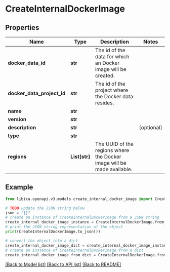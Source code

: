 # CreateInternalDockerImage


## Properties

Name | Type | Description | Notes
------------ | ------------- | ------------- | -------------
**docker_data_id** | **str** | The id of the data for which an Docker image will be created. | 
**docker_data_project_id** | **str** | The id of the project where the Docker data resides. | 
**name** | **str** |  | 
**version** | **str** |  | 
**description** | **str** |  | [optional] 
**type** | **str** |  | 
**regions** | **List[str]** | The UUID of the regions where the Docker image will be made available. | 

## Example

```python
from libica.openapi.v3.models.create_internal_docker_image import CreateInternalDockerImage

# TODO update the JSON string below
json = "{}"
# create an instance of CreateInternalDockerImage from a JSON string
create_internal_docker_image_instance = CreateInternalDockerImage.from_json(json)
# print the JSON string representation of the object
print(CreateInternalDockerImage.to_json())

# convert the object into a dict
create_internal_docker_image_dict = create_internal_docker_image_instance.to_dict()
# create an instance of CreateInternalDockerImage from a dict
create_internal_docker_image_from_dict = CreateInternalDockerImage.from_dict(create_internal_docker_image_dict)
```
[[Back to Model list]](../README.md#documentation-for-models) [[Back to API list]](../README.md#documentation-for-api-endpoints) [[Back to README]](../README.md)


